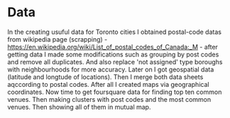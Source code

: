 # Data
In the creating usuful data for Toronto cities I obtained postal-code datas from wikipedia page (scrapping) - https://en.wikipedia.org/wiki/List_of_postal_codes_of_Canada:_M - after getting data I made some modifications such as grouping by post codes and remove all duplicates. And also replace 'not assigned' type boroughs with neighbourhoods for more accuracy. Later on I got geospatial data (latitude and longtude of locations). Then I merge both data sheets aqccording to postal codes. After all I created maps via geographical coordinates. Now time to get foursquare data for finding top ten common venues. Then making clusters with post codes and the most common venues. Then showing all of them in mutual map.
